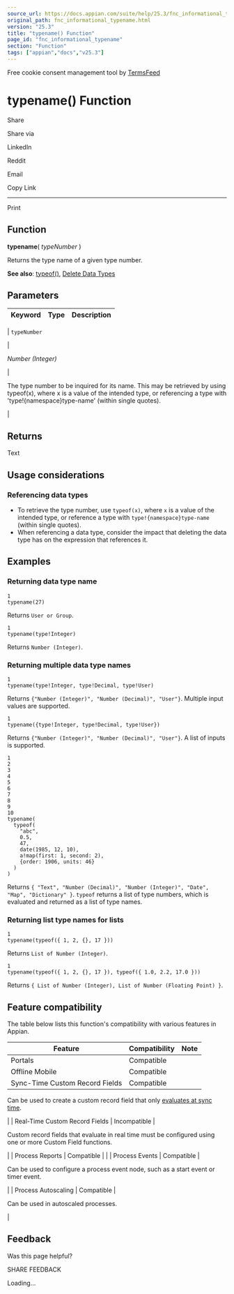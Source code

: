 ```yaml
---
source_url: https://docs.appian.com/suite/help/25.3/fnc_informational_typename.html
original_path: fnc_informational_typename.html
version: "25.3"
title: "typename() Function"
page_id: "fnc_informational_typename"
section: "Function"
tags: ["appian","docs","v25.3"]
---
```



Free cookie consent management tool by [TermsFeed](https://www.termsfeed.com/)

# typename() Function

Share

Share via

LinkedIn

Reddit

Email

Copy Link

* * *

Print

## Function

**typename**( _typeNumber_ )

Returns the type name of a given type number.

**See also**: [typeof()](fnc_informational_typeof.html), [Delete Data Types](Custom_Data_Types.html#delete)

## Parameters

| Keyword | Type | Description |
| --- | --- | --- |
|
`typeNumber`

 |

_Number (Integer)_

 |

The type number to be inquired for its name. This may be retrieved by using typeof(x), where x is a value of the intended type, or referencing a type with 'type!{namespace}type-name' (within single quotes).

 |

## Returns

Text

## Usage considerations

### Referencing data types

-   To retrieve the type number, use `typeof(x)`, where `x` is a value of the intended type, or reference a type with `type!{namespace}type-name` (within single quotes).
-   When referencing a data type, consider the impact that deleting the data type has on the expression that references it.

## Examples

### Returning data type name

```
1
typename(27)
```

Returns `User or Group`.

```
1
typename(type!Integer)
```

Returns `Number (Integer)`.

### Returning multiple data type names

```
1
typename(type!Integer, type!Decimal, type!User)
```

Returns `{"Number (Integer)", "Number (Decimal)", "User"}`. Multiple input values are supported.

```
1
typename({type!Integer, type!Decimal, type!User})
```

Returns `{"Number (Integer)", "Number (Decimal)", "User"}`. A list of inputs is supported.

```
1
2
3
4
5
6
7
8
9
10
typename(
  typeof(
    "abc",
    0.5,
    47,
    date(1985, 12, 10),
    a!map(first: 1, second: 2),
    {order: 1906, units: 46}
  )
)
```

Returns `{ "Text", "Number (Decimal)", "Number (Integer)", "Date", "Map", "Dictionary" }`. `typeof` returns a list of type numbers, which is evaluated and returned as a list of type names.

### Returning list type names for lists

```
1
typename(typeof({ 1, 2, {}, 17 }))
```

Returns `List of Number (Integer)`.

```
1
typename(typeof({ 1, 2, {}, 17 }), typeof({ 1.0, 2.2, 17.0 }))
```

Returns `{ List of Number (Integer), List of Number (Floating Point) }`.

## Feature compatibility

The table below lists this function's compatibility with various features in Appian.

| Feature | Compatibility | Note |
| --- | --- | --- |
| Portals | Compatible |  |
| Offline Mobile | Compatible |  |
| Sync-Time Custom Record Fields | Compatible |
Can be used to create a custom record field that only [evaluates at sync time](custom-record-fields.html#prodlink-sync-time-evaluations).

 |
| Real-Time Custom Record Fields | Incompatible |

Custom record fields that evaluate in real time must be configured using one or more Custom Field functions.

 |
| Process Reports | Compatible |  |
| Process Events | Compatible |

Can be used to configure a process event node, such as a start event or timer event.

 |
| Process Autoscaling | Compatible |

Can be used in autoscaled processes.

 |

## Feedback

Was this page helpful?

SHARE FEEDBACK

Loading...